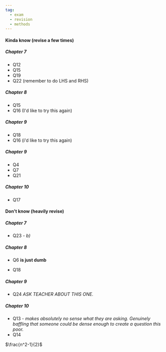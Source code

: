 ```yaml
---
tag:
  - exam
  - revision
  - methods
---
```


#### Kinda know (revise a few times)
##### Chapter 7
- Q12
- Q15
- Q19
- Q22 (remember to do LHS and RHS)

##### Chapter 8
- Q15
- Q16 (I'd like to try this again)

##### Chapter 9
- Q18
- Q16 (i'd like to try this again)
##### Chapter 9
- Q4 
- Q7
- Q21

##### Chapter 10
- Q17





#### Don't know (heavily revise)

##### Chapter 7
- Q23 - *b)* 

##### Chapter 8
- Q6 **is just dumb** 

- Q18

##### Chapter 9
- Q24 *ASK TEACHER ABOUT THIS ONE.* 


##### Chapter 10
- Q13 - *makes absolutely no sense what they are asking. Genuinely baffling that someone could be dense enough to create a question this poor.*
- Q14



$\frac{n^2-1}{2}$


